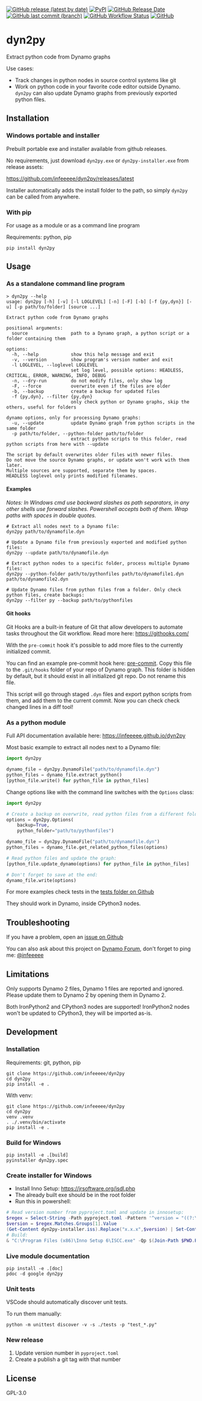 [![GitHub release (latest by date)](https://img.shields.io/github/v/release/infeeeee/dyn2py?style=flat-square)](https://github.com/infeeeee/dyn2py/releases/latest)
[![PyPI](https://img.shields.io/pypi/v/dyn2py?style=flat-square)](https://pypi.org/project/dyn2py/)
[![GitHub Release Date](https://img.shields.io/github/release-date/infeeeee/dyn2py?style=flat-square)](https://github.com/infeeeee/dyn2py/releases/latest)
[![GitHub last commit (branch)](https://img.shields.io/github/last-commit/infeeeee/dyn2py/main?style=flat-square)](https://github.com/infeeeee/dyn2py/commits/main)
[![GitHub Workflow Status](https://img.shields.io/github/actions/workflow/status/infeeeee/dyn2py/unittests.yml?label=tests&style=flat-square)](https://github.com/infeeeee/dyn2py/actions/workflows/unittests.yml)
[![GitHub](https://img.shields.io/github/license/infeeeee/dyn2py?style=flat-square)](https://github.com/infeeeee/dyn2py/blob/main/LICENSE)

# dyn2py

Extract python code from Dynamo graphs

Use cases:

- Track changes in python nodes in source control systems like git
- Work on python code in your favorite code editor outside Dynamo. `dyn2py` can also update Dynamo graphs from previously exported python files.

## Installation

### Windows portable and installer

Prebuilt portable exe and installer available from github releases.

No requirements, just download `dyn2py.exe` or `dyn2py-installer.exe` from release assets:

https://github.com/infeeeee/dyn2py/releases/latest

Installer automatically adds the install folder to the path, so simply `dyn2py` can be called from anywhere.

### With pip

For usage as a module or as a command line program

Requirements: python, pip

```
pip install dyn2py
```

## Usage

### As a standalone command line program

```
> dyn2py --help
usage: dyn2py [-h] [-v] [-l LOGLEVEL] [-n] [-F] [-b] [-f {py,dyn}] [-u] [-p path/to/folder] [source ...]

Extract python code from Dynamo graphs

positional arguments:
  source                path to a Dynamo graph, a python script or a folder containing them

options:
  -h, --help            show this help message and exit
  -v, --version         show program's version number and exit
  -l LOGLEVEL, --loglevel LOGLEVEL
                        set log level, possible options: HEADLESS, CRITICAL, ERROR, WARNING, INFO, DEBUG
  -n, --dry-run         do not modify files, only show log
  -F, --force           overwrite even if the files are older
  -b, --backup          create a backup for updated files
  -f {py,dyn}, --filter {py,dyn}
                        only check python or Dynamo graphs, skip the others, useful for folders

dynamo options, only for processing Dynamo graphs:
  -u, --update          update Dynamo graph from python scripts in the same folder
  -p path/to/folder, --python-folder path/to/folder
                        extract python scripts to this folder, read python scripts from here with --update

The script by default overwrites older files with newer files.
Do not move the source Dynamo graphs, or update won't work with them later.
Multiple sources are supported, separate them by spaces.
HEADLESS loglevel only prints modified filenames.
```

#### Examples

*Notes: In Windows cmd use backward slashes as path separators, in any other shells use forward slashes. Powershell accepts both of them. Wrap paths with spaces in double quotes.*

```shell
# Extract all nodes next to a Dynamo file:
dyn2py path/to/dynamofile.dyn

# Update a Dynamo file from previously exported and modified python files:
dyn2py --update path/to/dynamofile.dyn

# Extract python nodes to a specific folder, process multiple Dynamo files:
dyn2py --python-folder path/to/pythonfiles path/to/dynamofile1.dyn path/to/dynamofile2.dyn

# Update Dynamo files from python files from a folder. Only check python files, create backups:
dyn2py --filter py --backup path/to/pythonfiles
```

#### Git hooks

Git Hooks are a built-in feature of Git that allow developers to automate tasks throughout the Git workflow. Read more here: https://githooks.com/

With the `pre-commit` hook it's possible to add more files to the currently initialized commit.

You can find an example pre-commit hook here: [pre-commit](pre-commit). Copy this file to the `.git/hooks` folder of your repo of Dynamo graph. This folder is hidden by default, but it should exist in all initialized git repo. Do not rename this file.

This script will go through staged `.dyn` files and export python scripts from them, and add them to the current commit. Now you can check check changed lines in a diff tool!

### As a python module

Full API documentation available here: https://infeeeee.github.io/dyn2py

Most basic example to extract all nodes next to a Dynamo file:

```python
import dyn2py

dynamo_file = dyn2py.DynamoFile("path/to/dynamofile.dyn")
python_files = dynamo_file.extract_python()
[python_file.write() for python_file in python_files]
```

Change options like with the command line switches with the `Options` class:

```python
import dyn2py

# Create a backup on overwrite, read python files from a different folder:
options = dyn2py.Options(
    backup=True,
    python_folder="path/to/pythonfiles")

dynamo_file = dyn2py.DynamoFile("path/to/dynamofile.dyn")
python_files = dynamo_file.get_related_python_files(options)

# Read python files and update the graph:
[python_file.update_dynamo(options) for python_file in python_files]

# Don't forget to save at the end:
dynamo_file.write(options)
```

For more examples check tests in the [tests folder on Github](https://github.com/infeeeee/dyn2py/tree/main/tests)

They should work in Dynamo, inside CPython3 nodes.

## Troubleshooting

If you have a problem, open an [issue on Github](https://github.com/infeeeee/dyn2py/issues)

You can also ask about this project on [Dynamo Forum](https://forum.dynamobim.com/), don't forget to ping me: [@infeeeee](https://forum.dynamobim.com/u/infeeeee)

## Limitations

Only supports Dynamo 2 files, Dynamo 1 files are reported and ignored. Please update them to Dynamo 2 by opening them in Dynamo 2.

Both IronPython2 and CPython3 nodes are supported! IronPython2 nodes won't be updated to CPython3, they will be imported as-is.

## Development

### Installation

Requirements: git, python, pip

```
git clone https://github.com/infeeeee/dyn2py
cd dyn2py
pip install -e .
```

With venv:

```
git clone https://github.com/infeeeee/dyn2py
cd dyn2py
venv .venv
. ./.venv/bin/activate
pip install -e .
```

### Build for Windows

```
pip install -e .[build]
pyinstaller dyn2py.spec
```

### Create installer for Windows

- Install Inno Setup: https://jrsoftware.org/isdl.php
- The already built exe should be in the root folder
- Run this in powershell:

```powershell
# Read version number from pyproject.toml and update in innosetup:
$regex = Select-String -Path pyproject.toml -Pattern '^version = "((?:\d\.){2}\d)"$'
$version = $regex.Matches.Groups[1].Value
(Get-Content dyn2py-installer.iss).Replace("x.x.x",$version) | Set-Content dyn2py-installer.iss
# Build:
& "C:\Program Files (x86)\Inno Setup 6\ISCC.exe" -Qp $(Join-Path $PWD.Path dyn2py-installer.iss)
```
### Live module documentation

```
pip install -e .[doc]
pdoc -d google dyn2py
```

### Unit tests

VSCode should automatically discover unit tests. 

To run them manually:

```
python -m unittest discover -v -s ./tests -p "test_*.py"
```

### New release

1. Update version number in `pyproject.toml`
2. Create a publish a git tag with that number

## License

GPL-3.0

